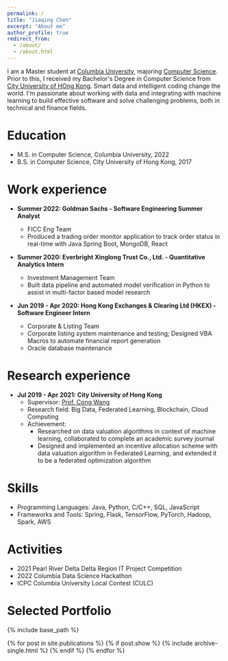 ```yaml
---
permalink: /
title: "Jiaqing Chen"
excerpt: "About me"
author_profile: true
redirect_from: 
  - /about/
  - /about.html
---
```


I am a Master student at [Columbia University](https://www.columbia.edu), majoring [Computer Science](https://www.engineering.columbia.edu). Prior to this, I received my Bachelor's Degree in Computer Science from [City University of HOng Kong](https://www.cityu.edu.hk/). Smart data and intelligent coding change the world. I'm passionate about working with data and integrating with machine learning to build effective software and solve challenging problems, both in technical and finance fields.

# Education
* M.S. in Computer Science, Columbia University, 2022
* B.S. in Computer Science, City University of Hong Kong, 2017


# Work experience
* **Summer 2022: Goldman Sachs - Software Engineering Summer Analyst**
  * FICC Eng Team
  * Produced a trading order monitor application to track order status in real-time with Java Spring Boot, MongoDB, React

* **Summer 2020: Everbright Xinglong Trust Co., Ltd. - Quantitative Analytics Intern**
  * Investment Management Team
  * Built data pipeline and automated model verification in Python to assist in multi-factor based model research

* **Jun 2019 - Apr 2020: Hong Kong Exchanges & Clearing Ltd (HKEX) - Software Engineer Intern**
  * Corporate & Listing Team
  * Corporate listing system maintenance and testing; Designed VBA Macros to automate financial report generation
  * Oracle database maintenance

# Research experience
* **Jul 2019 - Apr 2021: City University of Hong Kong**
  * Supervisor: [Prof. Cong Wang](https://www.cs.cityu.edu.hk/~congwang/)
  * Research field: Big Data, Federated Learning, Blockchain, Cloud Computing
  * Achievement: 
    * Researched on data valuation algorithms in context of machine learning, collaborated to complete an academic survey journal
    * Designed and implemented an incentive allocation scheme with data valuation algorithm in Federated Learning, and extended it to be a federated optimization algorithm


# Skills
* Programming Languages: Java, Python, C/C++, SQL, JavaScript
* Frameworks and Tools: Spring, Flask, TensorFlow, PyTorch, Hadoop, Spark, AWS

  
# Activities
* 2021 Pearl River Delta Delta Region IT Project Competition
* 2022 Columbia Data Science Hackathon
* ICPC Columbia University Local Contest (CULC)


# Selected Portfolio

{% include base_path %}

<table style="width:100%;border:0px;border-spacing:0px;border-collapse:separate;margin-right:auto;margin-left:auto;">
<tbody>
  {% for post in site.publications %}
  <!-- {% for post in site.portfolio %} -->
    {% if post.show %}
      {% include archive-single.html %}
    {% endif %}
  {% endfor %}
</tbody>
</table>

